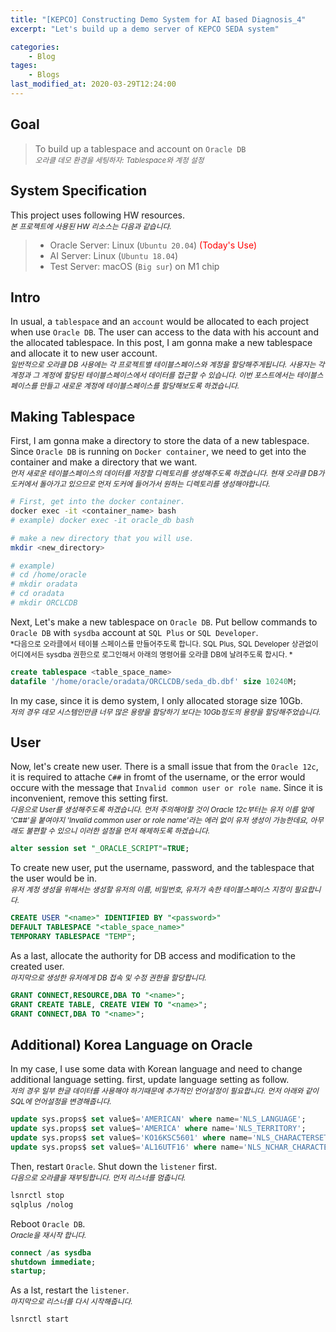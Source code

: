 ```yaml
---
title: "[KEPCO] Constructing Demo System for AI based Diagnosis_4"
excerpt: "Let's build up a demo server of KEPCO SEDA system"

categories:
    - Blog
tages:
    - Blogs
last_modified_at: 2020-03-29T12:24:00
---
```


## Goal
> To build up a tablespace and account on `Oracle DB`   
> <small>*오라클 데모 환경을 세팅하자: Tablespace와 계정 설정*</small>

## System Specification
This project uses following HW resources.   
<small>*본 프로젝트에 사용된 HW 리소스는 다음과 같습니다.*</small>  

> - Oracle Server: Linux (`Ubuntu 20.04`)  <span style="color:red">(Today's Use)</span>
> - AI Server: Linux (`Ubuntu 18.04`)
> - Test Server: macOS (`Big sur`) on M1 chip

## Intro
In usual, a `tablespace` and an `account` would be allocated to each project when use `Oracle DB`. The user can access to the data with his account and the allocated tablespace. In this post, I am gonna make a new tablespace and allocate it to new user account.  
<small>*일반적으로 오라클 DB 사용에는 각 프로젝트별 테이블스페이스와 계정을 할당해주게됩니다. 사용자는 각 계정과 그 계정에 할당된 테이블스페이스에서 데이터를 접근할 수 있습니다. 이번 포스트에서는 테이블스페이스를 만들고 새로운 계정에 테이블스페이스를 할당해보도록 하겠습니다.*</small>

## Making Tablespace
First, I am gonna make a directory to store the data of a new tablespace. Since `Oracle DB` is running on `Docker container`, we need to get into the container and make a directory that we want.   
<small>*먼저 새로운 테이블스페이스의 데이터를 저장할 디렉토리를 생성해주도록 하겠습니다. 현재 오라클 DB가 도커에서 돌아가고 있으므로 먼저 도커에 들어가서 원하는 디렉토리를 생성해야합니다.*</small>

```bash
# First, get into the docker container.
docker exec -it <container_name> bash
# example) docker exec -it oracle_db bash

# make a new directory that you will use.
mkdir <new_directory>

# example)
# cd /home/oracle
# mkdir oradata
# cd oradata
# mkdir ORCLCDB
```

Next, Let's make a new tablespace on `Oracle DB`. Put bellow commands to `Oracle DB` with `sysdba` account at `SQL Plus` or `SQL Developer`.   
<small>*다음으로 오라클에서 테이블 스페이스를 만들어주도록 합니다. SQL Plus, SQL Developer 상관없이 어디에서든 sysdba 권한으로 로그인해서 아래의 명령어를 오라클 DB에 날려주도록 합시다. *</small>

```sql
create tablespace <table_space_name>
datafile '/home/oracle/oradata/ORCLCDB/seda_db.dbf' size 10240M;
```

In my case, since it is demo system, I only allocated storage size 10Gb.  
<small>*저의 경우 데모 시스템인만큼 너무 많은 용량을 할당하기 보다는 10Gb정도의 용량을 할당해주었습니다.*</small>

## User
Now, let's create new user. There is a small issue that from the `Oracle 12c`, it is required to attache `C##` in fromt of the username, or the error would occure with the message that `Invalid common user or role name`. Since it is inconvenient, remove this setting first.  
<small>*다음으로 User를 생성해주도록 하겠습니다. 먼저 주의해야할 것이 Oracle 12c부터는 유저 이름 앞에 'C##'을 붙여야지 'Invalid common user or role name'라는 에러 없이 유저 생성이 가능한데요, 아무래도 불편할 수 있으니 이러한 설정을 먼저 해제하도록 하겠습니다.*</small>

```sql
alter session set "_ORACLE_SCRIPT"=TRUE;
```

To create new user, put the username, password, and the tablespace that the user would be in.  
<small>*유저 계정 생성을 위해서는 생성할 유저의 이름, 비밀번호, 유저가 속한 테이블스페이스 지정이 필요합니다.*</small>

```sql
CREATE USER "<name>" IDENTIFIED BY "<password>"  
DEFAULT TABLESPACE "<table_space_name>"
TEMPORARY TABLESPACE "TEMP";
```

As a last, allocate the authority for DB access and modification to the created user.  
<small>*마지막으로 생성한 유저에게 DB 접속 및 수정 권한을 할당합니다.*</small>

```sql
GRANT CONNECT,RESOURCE,DBA TO "<name>";
GRANT CREATE TABLE, CREATE VIEW TO "<name>";
GRANT CONNECT,DBA TO "<name>";
```

## Additional) Korea Language on Oracle
In my case, I use some data with Korean language and need to change additional language setting. first, update language setting as follow.   
<small>*저의 경우 일부 한글 데이터를 사용해야 하기때문에 추가적인 언어설정이 필요합니다. 먼저 아래와 같이 SQL에 언어설정을 변경해줍니다.*</small>

```sql
update sys.props$ set value$='AMERICAN' where name='NLS_LANGUAGE';
update sys.props$ set value$='AMERICA' where name='NLS_TERRITORY';
update sys.props$ set value$='KO16KSC5601' where name='NLS_CHARACTERSET';
update sys.props$ set value$='AL16UTF16' where name='NLS_NCHAR_CHARACTERSET';
```

Then, restart `Oracle`. Shut down the `listener` first.   
<small>*다음으로 오라클을 재부팅합니다. 먼저 리스너를 멈춥니다.*</small>

```bash
lsnrctl stop
sqlplus /nolog
```

Reboot `Oracle DB`.   
<small>*Oracle을 재시작 합니다.*</small>

```sql
connect /as sysdba
shutdown immediate;
startup;
```

As a lst, restart the `listener`.   
<small>*마지막으로 리스너를 다시 시작해줍니다.*</small>
```bash
lsnrctl start
```
